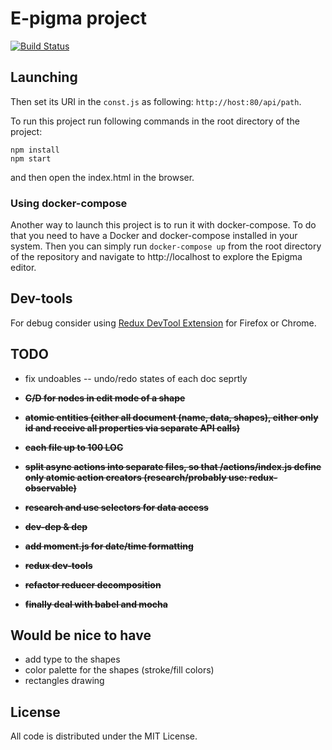 # E-pigma project

[![Build Status](http://52.47.206.37:8080/buildStatus/icon?job=epigma/master)](http://52.47.206.37:8080/job/epigma/job/master/)

## Launching 

Then set its URI in the ```const.js``` as following: ```http://host:80/api/path```.

To run this project run following commands in the root directory of the project:

```
npm install
npm start
```
and then open the index.html in the browser.

### Using docker-compose

Another way to launch this project is to run it with docker-compose. To do that you need to have a Docker and 
docker-compose installed in your system. Then you can simply run ```docker-compose up``` from the root directory
of the repository and navigate to http://localhost to explore the Epigma editor.

## Dev-tools

For debug consider using [Redux DevTool Extension](http://extension.remotedev.io) for Firefox or Chrome.

## TODO


- fix undoables -- undo/redo states of each doc seprtly

- <s><b>C/D for nodes in edit mode of a shape</s></b>
- <s><b>atomic entities (either all document (name, data, shapes), either only id and receive all properties via separate API calls)</s></b>
- <s><b>each file up to 100 LOC</s></b>
- <s><b>split async actions into separate files, so that /actions/index.js define only atomic action creators (research/probably use: redux-observable)</b></s>
- <s><b>research and use selectors for data access</b></s>
- <s><b>dev-dep & dep</b></s>
- <s><b>add moment.js for date/time formatting</b></s>
- <s><b>redux dev-tools</b></s>
- <s><b>refactor reducer decomposition</s></b>
- <s><b>finally deal with babel and mocha</b></s>

## Would be nice to have

- add type to the shapes
- color palette for the shapes (stroke/fill colors)
- rectangles drawing

## License

All code is distributed under the MIT License.
